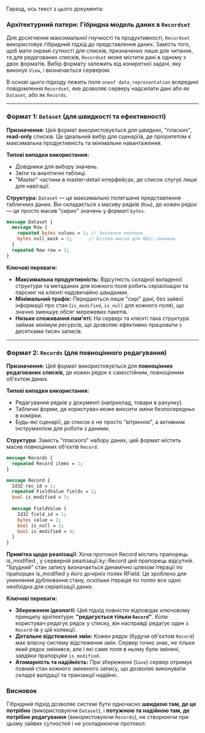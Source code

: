 Гаразд, ось текст з цього документа:

### Архітектурний патерн: Гібридна модель даних в `Recordset`

Для досягнення максимальної гнучкості та продуктивності, `Recordset` використовує гібридний підхід до представлення даних. Замість того, щоб мати окремі сутності для списків, призначених лише для читання, та для редагованих списків, `Recordset` може містити дані в одному з двох форматів. Вибір формату залежить від конкретної задачі, яку виконує `View`, і визначається сервером.

В основі цього підходу лежить поле `oneof data_representation` всередині повідомлення `Recordset`, яке дозволяє серверу надсилати дані або як `Dataset`, або як `Records`.

-----

### Формат 1: `Dataset` (для швидкості та ефективності)

**Призначення:** Цей формат використовується для швидких, "пласких", **read-only** списків. Це ідеальний вибір для сценаріїв, де пріоритетом є максимальна продуктивність та мінімальне навантаження.

**Типові випадки використання:**

  * Довідники для вибору значень.
  * Звіти та аналітичні таблиці.
  * "Master" частини в master-detail інтерфейсах, де список слугує лише для навігації.

**Структура:**
`Dataset` — це максимально полегшене представлення табличних даних. Він складається з масиву рядків (`Row`), де кожен рядок — це просто масив "сирих" значень у форматі `bytes`.

```proto
message Dataset {
  message Row {
    repeated bytes values = 1; // Значення колонок
    bytes null_mask = 2;      // Бітова маска для NULL-значень
  }
  repeated Row row = 1;
}
```

**Ключові переваги:**

  * **Максимальна продуктивність:** Відсутність складної вкладеної структури та метаданих для кожного поля робить серіалізацію та парсинг на клієнті надзвичайно швидкими.
  * **Мінімальний трафік:** Передаються лише "сирі" дані, без зайвої інформації про стан (`is_modified`, `is_null` для кожного поля), що значно зменшує обсяг мережевих пакетів.
  * **Низьке споживання пам'яті:** На сервері та клієнті така структура займає мінімум ресурсів, що дозволяє ефективно працювати з десятками тисяч записів.

-----

### Формат 2: `Records` (для повноцінного редагування)

**Призначення:** Цей формат використовується для **повноцінних редагованих списків**, де кожен рядок є самостійним, повноцінним об'єктом даних.

**Типові випадки використання:**

  * Редагування рядків у документі (наприклад, товари в рахунку).
  * Табличні форми, де користувач може вносити зміни безпосередньо в комірки.
  * Будь-які сценарії, де список є не просто "вітриною", а активним інструментом для роботи з даними.

**Структура:**
Замість "плаского" набору даних, цей формат містить масив повноцінних об'єктів `Record`.

```proto
message Records {
  repeated Record items = 1;
}

message Record {
  Id32 rec_id = 1;
  repeated FieldValue fields = 2;
  bool is_modified = 3;
  
  message FieldValue {
    Id32 field_id = 1;
    bytes value = 2;
    bool is_null = 3;
    bool is_modified = 4;
  }
}
```
**Примітка щодо реалізації**: Хоча протокол Record містить прапорець is_modified , у серверній реалізації ky::Record цей прапорець відсутній. "Брудний" стан запису визначається динамічно шляхом ітерації по прапорцях is_modified у його дочірніх полях RField. Це зроблено для уникнення дублювання стану, оскільки ітерація по полях все одно необхідна для серіалізації даних.

**Ключові переваги:**

  * **Збереження ідеології:** Цей підхід повністю відповідає ключовому принципу архітектури: **"редагується тільки `Record`"**. Коли користувач редагує рядок у списку, він насправді редагує один з `Record`-ів у цій колекції.
  * **Детальне відстеження змін:** Кожен рядок (будучи об'єктом `Record`) має власну систему відстеження змін. Сервер точно знає, не тільки який рядок змінився, але і які саме поля в ньому були змінені, завдяки прапорцям `is_modified`.
  * **Атомарність та надійність:** При збереженні (`Save`) сервер отримує повний стан кожного зміненого запису, що дозволяє виконувати складні валідації та транзакції надійно.

### Висновок

Гібридний підхід дозволяє системі бути одночасно **швидкою там, де це потрібно** (використовуючи `Dataset`), і **потужною та надійною там, де потрібне редагування** (використовуючи `Records`), не створюючи при цьому зайвих сутностей і не ускладнюючи протокол.